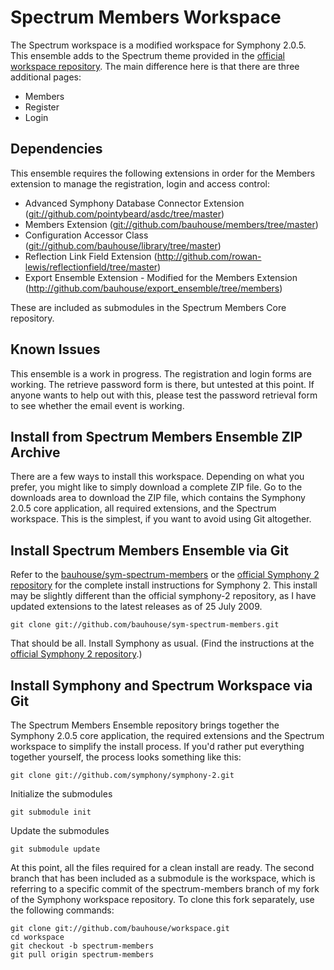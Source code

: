 # Spectrum Members Workspace

The Spectrum workspace is a modified workspace for Symphony 2.0.5. This ensemble adds to the Spectrum theme provided in the [official workspace repository](http://github.com/symphony/workspace). The main difference here is that there are three additional pages:

- Members
- Register
- Login

## Dependencies

This ensemble requires the following extensions in order for the Members extension to manage the registration, login and access control:

- Advanced Symphony Database Connector Extension (<git://github.com/pointybeard/asdc/tree/master>)
- Members Extension (<git://github.com/bauhouse/members/tree/master>)
- Configuration Accessor Class (<git://github.com/bauhouse/library/tree/master>)
- Reflection Link Field Extension (<http://github.com/rowan-lewis/reflectionfield/tree/master>)
- Export Ensemble Extension - Modified for the Members Extension (<http://github.com/bauhouse/export_ensemble/tree/members>)

These are included as submodules in the Spectrum Members Core repository.

## Known Issues

This ensemble is a work in progress. The registration and login forms are working. The retrieve password form is there, but untested at this point. If anyone wants to help out with this, please test the password retrieval form to see whether the email event is working.

## Install from Spectrum Members Ensemble ZIP Archive

There are a few ways to install this workspace. Depending on what you prefer, you might like to simply download a complete ZIP file. Go to the downloads area to download the ZIP file, which contains the Symphony 2.0.5 core application, all required extensions, and the Spectrum workspace. This is the simplest, if you want to avoid using Git altogether.

## Install Spectrum Members Ensemble via Git

Refer to the [bauhouse/sym-spectrum-members](http://github.com/bauhouse/sym-spectrum-members) or the [official Symphony 2 repository](http://github.com/symphony/symphony-2) for the complete install instructions for Symphony 2. This install may be slightly different than the official symphony-2 repository, as I have updated extensions to the latest releases as of 25 July 2009.

	git clone git://github.com/bauhouse/sym-spectrum-members.git

That should be all. Install Symphony as usual. (Find the instructions at the [official Symphony 2 repository](http://github.com/symphony/symphony-2).)

## Install Symphony and Spectrum Workspace via Git

The Spectrum Members Ensemble repository brings together the Symphony 2.0.5 core application, the required extensions and the Spectrum workspace to simplify the install process. If you'd rather put everything together yourself, the process looks something like this:

	git clone git://github.com/symphony/symphony-2.git

Initialize the submodules

	git submodule init

Update the submodules

	git submodule update
	
At this point, all the files required for a clean install are ready. The second branch that has been included as a submodule is the workspace, which is referring to a specific commit of the spectrum-members branch of my fork of the Symphony workspace repository. To clone this fork separately, use the following commands:

	git clone git://github.com/bauhouse/workspace.git
	cd workspace
	git checkout -b spectrum-members
	git pull origin spectrum-members

